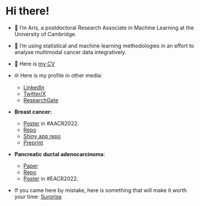 # Hi there!

- 👋 I’m Aris, a postdoctoral Research Associate in Machine Learning at the University of Cambridge.
- 👀 I’m using statistical and machine learning methodologies in an effort to analyse multimodal cancer data integratively.
- 📝 Here is <a href="https://github.com/sionaris/sionaris/raw/main/Aristeidis_Sionakidis_cv.pdf" target="_blank">my CV</a>
- 🌐 Here is my profile in other media:
  <!--- - [Personal webpage](https://www.ed.ac.uk/profile/aristeidis-sionakidis) -->
  - [LinkedIn](https://www.linkedin.com/in/aristeidis-sionakidis-b70412176/)
  - [Twitter/X](https://twitter.com/sionakidis)
  - [ResearchGate](https://www.researchgate.net/profile/Aristeidis-Sionakidis)
 
- **Breast cancer:**
   - [Poster](https://www.researchgate.net/publication/360602101_ASionakidis_AACR2022_Poster) in #AACR2022.
   - [Repo](https://github.com/sionaris/bc_ml_pub)
   - [Shiny app repo](https://github.com/sionaris/Shiny_bc_paper)
   - [Preprint](https://www.researchsquare.com/article/rs-2771576/v1)

- **Pancreatic ductal adenocarcinoma**:
  - [Paper](https://doi.org/10.1002/ctd2.248)
  - [Repo](https://github.com/lalagkaspn/pdac_omics/tree/main)
  - [Poster](https://www.researchgate.net/publication/361613709_EACR22-0870_Identification_of_deregulated_gene_expression_across_all_stages_of_Pancreatic_Ductal_Adenocarcinoma_as_a_platform_to_develop_pharmacogenomics_biomarkers_for_early_diagnosis_and_therapy) in #EACR2022.

- If you came here by mistake, here is something that will make it worth your time: [Surprise](https://giphy.com/gifs/koodocanada-koodoraf-29MIbJC4aRAFOafBiP/fullscreen)
<!---
sionaris/sionaris is a ✨ special ✨ repository because its `README.md` (this file) appears on your GitHub profile.
You can click the Preview link to take a look at your changes.
--->

